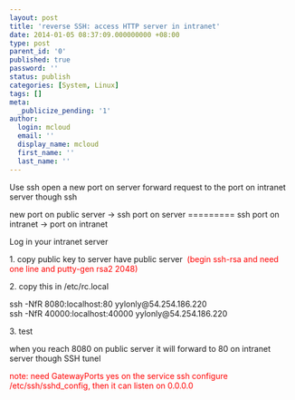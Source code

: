 ```yaml
---
layout: post
title: 'reverse SSH: access HTTP server in intranet'
date: 2014-01-05 08:37:09.000000000 +08:00
type: post
parent_id: '0'
published: true
password: ''
status: publish
categories: [System, Linux]
tags: []
meta:
  _publicize_pending: '1'
author:
  login: mcloud
  email: ''
  display_name: mcloud
  first_name: ''
  last_name: ''
---
```

<p>Use ssh open a new port on server forward request to the port on intranet server though ssh</p>
<p>new port on public server -&gt; ssh port on server ========= ssh port on intranet -&gt; port on intranet</p>
<p>Log in your intranet server</p>
<p>1. copy public key to server have public server<span style="color:#ff0000;">  (begin ssh-rsa and need one line and putty-gen rsa2 2048)</span></p>
<p>2. copy this in /etc/rc.local</p>
<p>ssh -NfR 8080:localhost:80 yylonly@54.254.186.220<br />
ssh -NfR 40000:localhost:40000 yylonly@54.254.186.220</p>
<p>3. test</p>
<p>when you reach 8080 on public server it will forward to 80 on intranet server though SSH tunel</p>
<p><span style="color:#ff0000;">note: need GatewayPorts yes on the service ssh configure /etc/ssh/sshd_config, then it can listen on 0.0.0.0</span></p>
